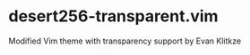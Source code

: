 desert256-transparent.vim
=========================

Modified Vim theme with transparency support by Evan Klitkze
